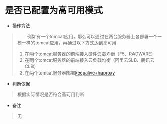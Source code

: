 # 是否已配置为高可用模式

- 操作方法
> &nbsp; &nbsp; &nbsp; &nbsp; 例如有一个tomcat应用，那么可以通过在两台服务器上各部署一个一模一样的tomcat应用，再通过以下方式达到高可用
> 1. 在两个tomcat服务器的前端接入硬件负载均衡（F5、RADWARE）
> 2. 在两个tomcat服务器的前端接入云负载均衡（阿里云SLB、腾讯云CLB）
> 3. 在两个tomcat服务器部署[keepalive+haproxy](https://www.jianshu.com/p/95cc6e875456)
- 判断依据
> 根据实际情况是否符合高可用判断

- 备注
> 无


